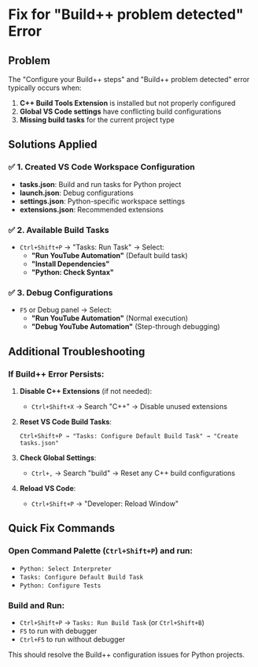 # Fix for "Build++ problem detected" Error

## Problem

The "Configure your Build++ steps" and "Build++ problem detected" error typically occurs when:

1. **C++ Build Tools Extension** is installed but not properly configured
2. **Global VS Code settings** have conflicting build configurations
3. **Missing build tasks** for the current project type

## Solutions Applied

### ✅ 1. Created VS Code Workspace Configuration

- **tasks.json**: Build and run tasks for Python project
- **launch.json**: Debug configurations
- **settings.json**: Python-specific workspace settings
- **extensions.json**: Recommended extensions

### ✅ 2. Available Build Tasks

- `Ctrl+Shift+P` → "Tasks: Run Task" → Select:
  - **"Run YouTube Automation"** (Default build task)
  - **"Install Dependencies"**
  - **"Python: Check Syntax"**

### ✅ 3. Debug Configurations

- `F5` or Debug panel → Select:
  - **"Run YouTube Automation"** (Normal execution)
  - **"Debug YouTube Automation"** (Step-through debugging)

## Additional Troubleshooting

### If Build++ Error Persists:

1. **Disable C++ Extensions** (if not needed):

   - `Ctrl+Shift+X` → Search "C++" → Disable unused extensions

2. **Reset VS Code Build Tasks**:

   ```
   Ctrl+Shift+P → "Tasks: Configure Default Build Task" → "Create tasks.json"
   ```

3. **Check Global Settings**:

   - `Ctrl+,` → Search "build" → Reset any C++ build configurations

4. **Reload VS Code**:
   - `Ctrl+Shift+P` → "Developer: Reload Window"

## Quick Fix Commands

### Open Command Palette (`Ctrl+Shift+P`) and run:

- `Python: Select Interpreter`
- `Tasks: Configure Default Build Task`
- `Python: Configure Tests`

### Build and Run:

- `Ctrl+Shift+P` → `Tasks: Run Build Task` (or `Ctrl+Shift+B`)
- `F5` to run with debugger
- `Ctrl+F5` to run without debugger

This should resolve the Build++ configuration issues for Python projects.
